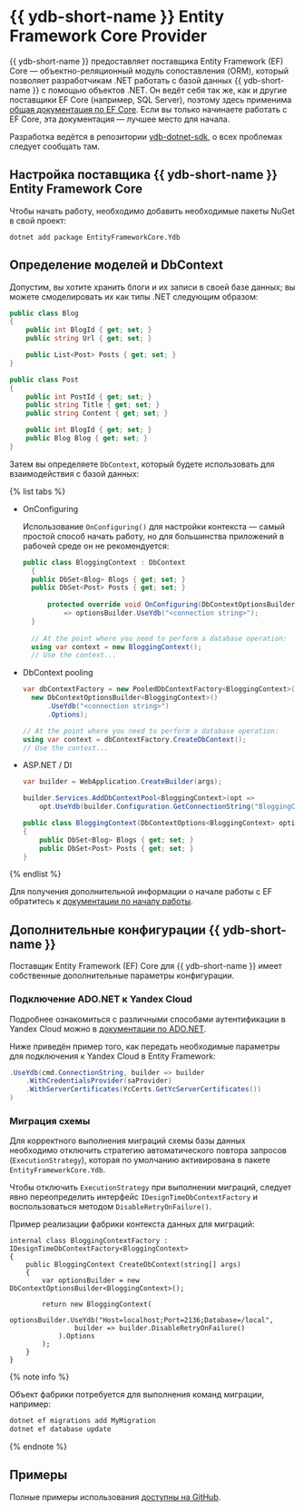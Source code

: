 # {{ ydb-short-name }} Entity Framework Core Provider

{{ ydb-short-name }} предоставляет поставщика Entity Framework (EF) Core — объектно-реляционный модуль сопоставления (ORM), который позволяет разработчикам .NET работать с базой данных {{ ydb-short-name }} с помощью объектов .NET. Он ведёт себя так же, как и другие поставщики EF Core (например, SQL Server), поэтому здесь применима [общая документация по EF Core](https://docs.microsoft.com/ef/core/index). Если вы только начинаете работать с EF Core, эта документация — лучшее место для начала.

Разработка ведётся в репозитории [ydb-dotnet-sdk](https://github.com/ydb-platform/ydb-dotnet-sdk/tree/main), о всех проблемах следует сообщать там.

## Настройка поставщика {{ ydb-short-name }} Entity Framework Core

Чтобы начать работу, необходимо добавить необходимые пакеты NuGet в свой проект:

```dotnet
dotnet add package EntityFrameworkCore.Ydb
```

## Определение моделей и DbContext

Допустим, вы хотите хранить блоги и их записи в своей базе данных; вы можете смоделировать их как типы .NET следующим образом:

```c#
public class Blog
{
    public int BlogId { get; set; }
    public string Url { get; set; }

    public List<Post> Posts { get; set; }
}

public class Post
{
    public int PostId { get; set; }
    public string Title { get; set; }
    public string Content { get; set; }

    public int BlogId { get; set; }
    public Blog Blog { get; set; }
}
```

Затем вы определяете `DbContext`, который будете использовать для взаимодействия с базой данных:

{% list tabs %}

- OnConfiguring

  Использование `OnConfiguring()` для настройки контекста — самый простой способ начать работу, но для большинства приложений в рабочей среде он не рекомендуется:

  ```c#
  public class BloggingContext : DbContext
    {
    public DbSet<Blog> Blogs { get; set; }
    public DbSet<Post> Posts { get; set; }
    
        protected override void OnConfiguring(DbContextOptionsBuilder optionsBuilder)
            => optionsBuilder.UseYdb("<connection string>");
    }
    
    // At the point where you need to perform a database operation:
    using var context = new BloggingContext();
    // Use the context...
  ```

- DbContext pooling

  ```c#
  var dbContextFactory = new PooledDbContextFactory<BloggingContext>(
    new DbContextOptionsBuilder<BloggingContext>()
        .UseYdb("<connection string>")
        .Options);

  // At the point where you need to perform a database operation:
  using var context = dbContextFactory.CreateDbContext();
  // Use the context...
  ```

- ASP.NET / DI

  ```c#
  var builder = WebApplication.CreateBuilder(args);

  builder.Services.AddDbContextPool<BloggingContext>(opt =>
      opt.UseYdb(builder.Configuration.GetConnectionString("BloggingContext")));
  
  public class BloggingContext(DbContextOptions<BloggingContext> options) : DbContext(options)
  {
      public DbSet<Blog> Blogs { get; set; }
      public DbSet<Post> Posts { get; set; }
  }
  ```

{% endlist %}

Для получения дополнительной информации о начале работы с EF обратитесь к [документации по началу работы](https://learn.microsoft.com/en-us/ef/core/get-started/overview/first-app?tabs=netcore-cli).

## Дополнительные конфигурации {{ ydb-short-name }}

Поставщик Entity Framework (EF) Core для {{ ydb-short-name }} имеет собственные дополнительные параметры конфигурации.

### Подключение ADO.NET к Yandex Cloud

Подробнее ознакомиться с различными способами аутентификации в Yandex Cloud можно в [документации по ADO.NET](../../reference/languages-and-apis/ado-net/yandex-cloud.md).

Ниже приведён пример того, как передать необходимые параметры для подключения к Yandex Cloud в Entity Framework:

```c#
.UseYdb(cmd.ConnectionString, builder => builder
    .WithCredentialsProvider(saProvider)
    .WithServerCertificates(YcCerts.GetYcServerCertificates())
)
```

### Миграция схемы

Для корректного выполнения миграций схемы базы данных необходимо отключить стратегию автоматического повтора запросов (`ExecutionStrategy`), которая по умолчанию активирована в пакете `EntityFrameworkCore.Ydb`.

Чтобы отключить `ExecutionStrategy` при выполнении миграций, следует явно переопределить интерфейс `IDesignTimeDbContextFactory` и воспользоваться методом `DisableRetryOnFailure()`.

Пример реализации фабрики контекста данных для миграций:

```с#
internal class BloggingContextFactory : IDesignTimeDbContextFactory<BloggingContext>
{
    public BloggingContext CreateDbContext(string[] args)
    {
        var optionsBuilder = new DbContextOptionsBuilder<BloggingContext>();

        return new BloggingContext(
            optionsBuilder.UseYdb("Host=localhost;Port=2136;Database=/local",
                builder => builder.DisableRetryOnFailure()
            ).Options
        );
    }
}
```

{% note info %}

Объект фабрики потребуется для выполнения команд миграции, например:  

```bash
dotnet ef migrations add MyMigration  
dotnet ef database update
```

{% endnote %}

## Примеры

Полные примеры использования [доступны на GitHub](https://github.com/ydb-platform/ydb-dotnet-sdk/tree/main/examples).
